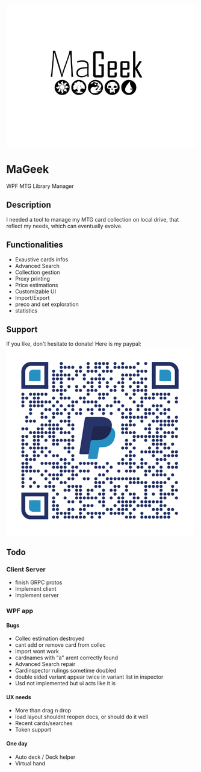 ![MaGeek](/Graph/Title.png "MaGeek")

# MaGeek

WPF MTG Library Manager 

## Description

I needed a tool to manage my MTG card collection on local drive, that reflect my needs, which can eventually evolve.

## Functionalities

-	Exaustive cards infos
-	Advanced Search
-	Collection gestion
-	Proxy printing
-	Price estimations
-	Customizable UI
-	Import/Export 
-	preco and set exploration
-	statistics	

## Support

If you like, don't hesitate to donate!
Here is my paypal:
![MaGeek](/Graph/qrcode.png "PaypalQrc")

## Todo

### Client Server

-	finish GRPC protos 
-	Implement client
-	Implement server

### WPF app

#### Bugs

-	Collec estimation destroyed
-	cant add or remove card from collec
-	import wont work
- 	cardnames with "à" arent correctly found
- 	Advanced Search repair
-	Cardinspector rulings sometime doubled
-	double sided variant appear twice in variant list in inspector
-	Usd not implemented but ui acts like it is
	
#### UX needs

-	More than drag n drop 
-	load layout shouldnt reopen docs, or should do it well
-	Recent cards/searches 
-	Token support

#### One day	
	
-	Auto deck / Deck helper
-	Virtual hand



